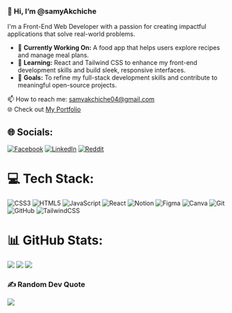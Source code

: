 ### 👋 Hi, I’m @samyAkchiche<br>
I'm a Front-End Web Developer with a passion for creating impactful applications that solve real-world problems.  

- 🔭 **Currently Working On:** A food app that helps users explore recipes and manage meal plans. 
- 🌱 **Learning:** React and Tailwind CSS to enhance my front-end development skills and build sleek, responsive interfaces.  
- 🎯 **Goals:** To refine my full-stack development skills and contribute to meaningful open-source projects.  

📫 How to reach me: samyakchiche04@gmail.com <br/>
🌐 Check out [My Portfolio](https://samyakchiche.github.io/myPortfolio/)



## 🌐 Socials:
[![Facebook](https://img.shields.io/badge/Facebook-%231877F2.svg?logo=Facebook&logoColor=white)](https://facebook.com/SamyAkchiche) [![LinkedIn](https://img.shields.io/badge/LinkedIn-%230077B5.svg?logo=linkedin&logoColor=white)](https://linkedin.com/in/samy-akchiche-58a861291) [![Reddit](https://img.shields.io/badge/Reddit-%23FF4500.svg?logo=Reddit&logoColor=white)](https://reddit.com/user/Such-Current-1186) 

# 💻 Tech Stack:
![CSS3](https://img.shields.io/badge/css3-%231572B6.svg?style=for-the-badge&logo=css3&logoColor=white) ![HTML5](https://img.shields.io/badge/html5-%23E34F26.svg?style=for-the-badge&logo=html5&logoColor=white) ![JavaScript](https://img.shields.io/badge/javascript-%23323330.svg?style=for-the-badge&logo=javascript&logoColor=%23F7DF1E) ![React](https://img.shields.io/badge/react-%2320232a.svg?style=for-the-badge&logo=react&logoColor=%2361DAFB) ![Notion](https://img.shields.io/badge/Notion-%23000000.svg?style=for-the-badge&logo=notion&logoColor=white) ![Figma](https://img.shields.io/badge/figma-%23F24E1E.svg?style=for-the-badge&logo=figma&logoColor=white) ![Canva](https://img.shields.io/badge/Canva-%2300C4CC.svg?style=for-the-badge&logo=Canva&logoColor=white) ![Git](https://img.shields.io/badge/git-%23F05033.svg?style=for-the-badge&logo=git&logoColor=white) ![GitHub](https://img.shields.io/badge/github-%23121011.svg?style=for-the-badge&logo=github&logoColor=white) ![TailwindCSS](https://img.shields.io/badge/tailwindcss-%2338B2AC.svg?style=for-the-badge&logo=tailwind-css&logoColor=white)
# 📊 GitHub Stats:
![](https://github-readme-stats.vercel.app/api?username=samyAkchiche&theme=dark&hide_border=false&include_all_commits=true&count_private=true)
![](https://github-readme-streak-stats.herokuapp.com/?user=samyAkchiche&theme=dark&hide_border=false)
![](https://github-readme-stats.vercel.app/api/top-langs/?username=samyAkchiche&theme=dark&hide_border=false&include_all_commits=true&count_private=true&layout=compact)

### ✍️ Random Dev Quote
![](https://quotes-github-readme.vercel.app/api?type=horizontal&theme=radical)
